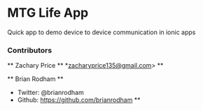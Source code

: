 # MTG Life App
Quick app to demo device to device communication in ionic apps


### Contributors 
** Zachary Price **
*zacharyprice135@gmail.com>
**

** Brian Rodham **
* Twitter: @brianrodham 
* Github: https://github.com/brianrodham
**
